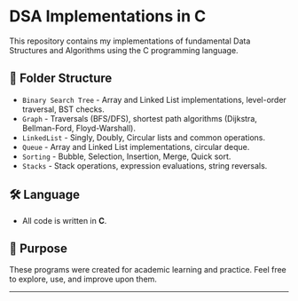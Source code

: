 # DSA Implementations in C

This repository contains my implementations of fundamental Data Structures and Algorithms using the C programming language.

## 📂 Folder Structure

- `Binary Search Tree` - Array and Linked List implementations, level-order traversal, BST checks.
- `Graph` - Traversals (BFS/DFS), shortest path algorithms (Dijkstra, Bellman-Ford, Floyd-Warshall).
- `LinkedList` - Singly, Doubly, Circular lists and common operations.
- `Queue` - Array and Linked List implementations, circular deque.
- `Sorting` - Bubble, Selection, Insertion, Merge, Quick sort.
- `Stacks` - Stack operations, expression evaluations, string reversals.

## 🛠 Language

- All code is written in **C**.

## 🎯 Purpose

These programs were created for academic learning and practice. Feel free to explore, use, and improve upon them.

---
